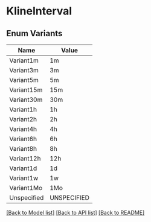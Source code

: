 # KlineInterval

## Enum Variants

| Name | Value |
|---- | -----|
| Variant1m | 1m |
| Variant3m | 3m |
| Variant5m | 5m |
| Variant15m | 15m |
| Variant30m | 30m |
| Variant1h | 1h |
| Variant2h | 2h |
| Variant4h | 4h |
| Variant6h | 6h |
| Variant8h | 8h |
| Variant12h | 12h |
| Variant1d | 1d |
| Variant1w | 1w |
| Variant1Mo | 1Mo |
| Unspecified | UNSPECIFIED |


[[Back to Model list]](../README.md#documentation-for-models) [[Back to API list]](../README.md#documentation-for-api-endpoints) [[Back to README]](../README.md)



